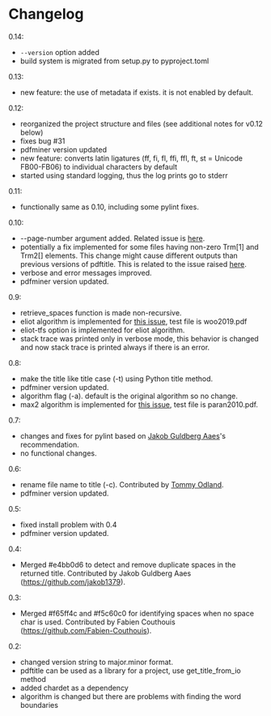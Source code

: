 # Changelog

0.14:
  - `--version` option added
  - build system is migrated from setup.py to pyproject.toml

0.13:
  - new feature: the use of metadata if exists. it is not enabled by default.

0.12:
  - reorganized the project structure and files (see additional notes for v0.12 below)
  - fixes bug #31
  - pdfminer version updated
  - new feature: converts latin ligatures (ff, fi, fl, ffi, ffl, ft, st = Unicode FB00-FB06) to individual characters by default
  - started using standard logging, thus the log prints go to stderr

0.11:
  - functionally same as 0.10, including some pylint fixes.

0.10:
  - --page-number argument added. Related issue is [here](https://github.com/metebalci/pdftitle/issues/22).
  - potentially a fix implemented for some files having non-zero Trm[1] and Trm2[] elements. This change might cause different outputs than previous versions of pdftitle. This is related to the issue raised [here](https://github.com/metebalci/pdftitle/issues/24).
  - verbose and error messages improved. 
  - pdfminer version updated.

0.9:
  - retrieve_spaces function is made non-recursive.
  - eliot algorithm is implemented for [this issue](https://github.com/metebalci/pdftitle/issues/18), test file is woo2019.pdf
  - eliot-tfs option is implemented for eliot algorithm.
  - stack trace was printed only in verbose mode, this behavior is changed and now stack trace is printed always if there is an error.

0.8:
  - make the title like title case (-t) using Python title method.
  - pdfminer version updated.
  - algorithm flag (-a). default is the original algorithm so no change.
  - max2 algorithm is implemented for [this issue](https://github.com/metebalci/pdftitle/issues/15), test file is paran2010.pdf.

0.7:
  - changes and fixes for pylint based on [Jakob Guldberg Aaes](https://github.com/jakob1379)'s recommendation.
  - no functional changes.

0.6:
  - rename file name to title (-c). Contributed by [Tommy Odland](https://github.com/tommyod).
  - pdfminer version updated.

0.5:
  - fixed install problem with 0.4
  - pdfminer version updated.

0.4:
  - Merged #e4bb0d6 to detect and remove duplicate spaces in the returned title. Contributed by Jakob Guldberg Aaes (https://github.com/jakob1379).

0.3:
  - Merged #f65ff4c and #f5c60c0 for identifying spaces when no space char is used. Contributed by Fabien Couthouis (https://github.com/Fabien-Couthouis).

0.2:
  - changed version string to major.minor format.
  - pdftitle can be used as a library for a project, use get_title_from_io method
  - added chardet as a dependency
  - algorithm is changed but there are problems with finding the word boundaries
